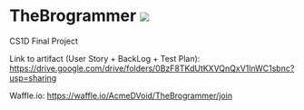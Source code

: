 
# TheBrogrammer <a href = "https://travis-ci.com/AcmeDVoid/TheBrogrammer" target="_blank"> <img src="https://travis-ci.com/AcmeDVoid/TheBrogrammer.svg?token=u2SJCaqsHMs5vGCjvbZp&branch=master"> </a>
CS1D Final Project


Link to artifact (User Story + BackLog + Test Plan): https://drive.google.com/drive/folders/0BzF8TKdUtKXVQnQxV1lnWC1sbnc?usp=sharing

Waffle.io: https://waffle.io/AcmeDVoid/TheBrogrammer/join
